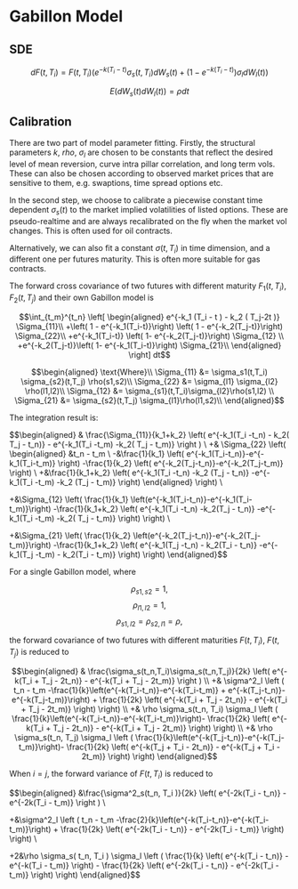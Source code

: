 <!---
<script>
MathJax = {
  tex: {
    inlineMath: [['$', '$'], ['\\(', '\\)']],
    displayMath: [ ['$$', '$$'], ['\\[', '\\]']
    ],
  },
  svg: {
    fontCache: 'global' 
  },
  jax: ["input/TeX","output/CommonHTML"]
};
</script>
<script type="text/javascript" id="MathJax-script" async
  src="https://cdn.jsdelivr.net/npm/mathjax@3/es5/tex-svg.js">
</script>
-->
# Gabillon Model

## SDE

$$dF(t,T_i) = F(t,T_i)\left(e^{-k(T_i-t)} \sigma_s(t,T_i) d W_s(t) + \left(1- e^{-k(T_i-t)}\right) \sigma_l d W_l(t)\right)$$

$$E(dW_s(t)dW_l(t)) = \rho dt$$

## Calibration

There are two part of model parameter fitting. Firstly, the structural parameters $k$, $rho$, $\sigma_l$ are chosen to be constants that reflect the desired level of mean reversion, curve intra pillar correlation, and long term vols. These can also be chosen according to observed market prices that are sensitive to them, e.g. swaptions, time spread options etc. 

In the second step, we choose to calibrate a piecewise constant time dependent $\sigma_s(t)$ to the market implied volatilities of listed options. These are pseudo-realtime and are always recalibrated on the fly when the market vol changes. This is often used for oil contracts. 

Alternatively, we can also fit a constant $\sigma(t,T_i)$ in time dimension, and a different one per futures maturity. This is often more suitable for gas contracts. 

The forward cross covariance of two futures with different maturity $F_1(t,T_i)$, $F_2(t,T_j)$ and their own Gabillon model is

$$\int_{t_m}^{t_n}
\left[
\begin{aligned} 
  e^{-k_1 (T_i - t ) - k_2 ( T_j-2t )}
  \Sigma_{11}\\  
  +\left( 1 - e^{-k_1(T_i-t)}\right)
  \left( 1 - e^{-k_2(T_j-t)}\right)
  \Sigma_{22}\\
  +e^{-k_1(T_i-t)}
  \left( 1- e^{-k_2(T_j-t)}\right)
  \Sigma_{12} \\
  +e^{-k_2(T_j-t)}\left( 1- e^{-k_1(T_i-t)}\right)
  \Sigma_{21}\\
  \end{aligned}
\right]
dt$$

$$\begin{aligned} 
  \text{Where}\\
  \Sigma_{11} &=
  \sigma_s1(t,T_i) \sigma_{s2}(t,T_j) \rho(s1,s2)\\  
  \Sigma_{22} &=
  \sigma_{l1} \sigma_{l2} \rho(l1,l2)\\
  \Sigma_{12} &=
  \sigma_{s1}(t,T_i)\sigma_{l2}\rho(s1,l2) \\ 
  \Sigma_{21} &=
  \sigma_{s2}(t,T_j) \sigma_{l1}\rho(l1,s2)\\
\end{aligned}$$

The integration result is:

$$\begin{aligned}
& \frac{\Sigma_{11}}{k_1+k_2} \left( e^{-k_1(T_i -t_n) - k_2( T_j - t_n)} - e^{-k_1(T_i -t_m) -k_2( T_j - t_m)} \right ) \\ 
+& \Sigma_{22}
  \left( 
    \begin{aligned}
    &t_n - t_m \\
  -&\frac{1}{k_1} 
    \left(
        e^{-k_1(T_i-t_n)}-e^{-k_1(T_i-t_m)}
    \right)
  -\frac{1}{k_2}
    \left(
        e^{-k_2(T_j-t_n)}-e^{-k_2(T_j-t_m)}
    \right) \\
  +&\frac{1}{k_1+k_2}
    \left(
        e^{-k_1(T_i -t_n) -k_2 (T_j - t_n)}
       -e^{-k_1(T_i -t_m) -k_2 (T_j - t_m)}
    \right)
    \end{aligned}
  \right) \\

+&\Sigma_{12} 
  \left( 
    \frac{1}{k_1}
    \left(e^{-k_1(T_i-t_n)}-e^{-k_1(T_i-t_m)}\right) 
      -\frac{1}{k_1+k_2} 
      \left( 
        e^{-k_1(T_i -t_n) -k_2(T_j - t_n)} 
        -e^{-k_1(T_i -t_m) -k_2( T_j - t_m)}
      \right) 
  \right) \\

+&\Sigma_{21} 
  \left( 
    \frac{1}{k_2}
    \left(e^{-k_2(T_j-t_n)}-e^{-k_2(T_j-t_m)}\right)
    -\frac{1}{k_1+k_2}
    \left( 
      e^{-k_1(T_j -t_n) - k_2(T_i - t_n)} 
      -e^{-k_1(T_j -t_m) - k_2(T_i - t_m)} 
    \right)
  \right)
\end{aligned}$$

For a single Gabillon model, where

$$\rho_{s1,s2} = 1,$$ 
$$\rho_{l1,l2} = 1,$$ 
$$\rho_{s1,l2} = \rho_{s2,l1} = \rho,$$

the forward covariance of two futures with different maturities $F(t,T_i)$, $F(t,T_j)$ is reduced to

$$\begin{aligned}
& \frac{\sigma_s(t_n,T_i)\sigma_s(t_n,T_j)}{2k} \left( e^{-k(T_i + T_j - 2t_n)} - e^{-k(T_i + T_j - 2t_m)} \right ) \\
+& \sigma^2_l \left ( t_n - t_m -\frac{1}{k}\left(e^{-k(T_i-t_n)}-e^{-k(T_i-t_m)} + e^{-k(T_j-t_n)}-e^{-k(T_j-t_m)}\right) + \frac{1}{2k} \left( e^{-k(T_i + T_j - 2t_n)} - e^{-k(T_i + T_j - 2t_m)} \right) \right) \\
+& \rho  \sigma_s(t_n, T_i) \sigma_l \left ( \frac{1}{k}\left(e^{-k(T_i-t_n)}-e^{-k(T_i-t_m)}\right)- \frac{1}{2k} \left( e^{-k(T_i + T_j - 2t_n)} - e^{-k(T_i + T_j - 2t_m)} \right) \right) \\
+& \rho  \sigma_s(t_n, T_j) \sigma_l \left ( \frac{1}{k}\left(e^{-k(T_j-t_n)}-e^{-k(T_j-t_m)}\right)- \frac{1}{2k} \left( e^{-k(T_j + T_i - 2t_n)} - e^{-k(T_j + T_i - 2t_m)} \right) \right)
\end{aligned}$$

When $i = j$, the forward variance of $F(t,T_i)$ is reduced to

$$\begin{aligned}
&\frac{\sigma^2_s(t_n, T_i )}{2k} \left( e^{-2k(T_i - t_n)} - e^{-2k(T_i - t_m)} \right ) \\ 

+&\sigma^2_l \left ( t_n - t_m -\frac{2}{k}\left(e^{-k(T_i-t_n)}-e^{-k(T_i-t_m)}\right) + \frac{1}{2k} \left( e^{-2k(T_i - t_n)} - e^{-2k(T_i - t_m)} \right) \right) \\

+2&\rho \sigma_s( t_n, T_i ) \sigma_l \left ( \frac{1}{k} \left( e^{-k(T_i - t_n)} - e^{-k(T_i - t_m)} \right) - \frac{1}{2k} \left( e^{-2k(T_i - t_n)} - e^{-2k(T_i - t_m)} \right) \right)
\end{aligned}$$
